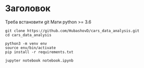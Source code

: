 # Заголовок

Треба встановити git 
Мати python >= 3.6

```
git clone https://github.com/HubashovD/cars_data_analysis.git
cd cars_data_analysis
```

```
python3 -m venv env
source env/bin/activate
pip install -r requirements.txt
```

```
jupyter notebook notebook.ipynb
```

